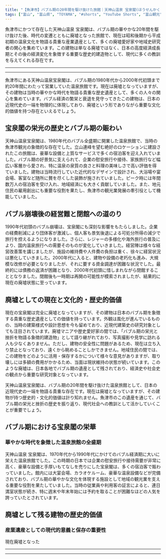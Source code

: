 ```yaml
---
title: "【魚津市】バブル期の20年間を駆け抜けた旅館｜天神山温泉 宝泉閣(ほうせんかく)【廃墟】"
tags: ["富山", "富山県", "TOYAMA", "#shorts", "YouTube Shorts", "富山観光", "富山旅行", "北陸観光", "魚津市", "ほたるいか", "県東部", "温泉", "癒し", "富山県の観光スポット", "富山県でおすすめの場所", "富山県の見どころ"]
---
```


魚津市にかつて存在した天神山温泉 宝泉閣は、バブル期の華やかな20年間を駆け抜けた後、時代の変遷とともに廃墟となった旅館で、現在は昭和後期から平成初期の温泉文化を物語る貴重な産業遺産として、多くの廃墟愛好家や地域史研究者の関心を集めています。この建物は単なる廃墟ではなく、日本の高度経済成長期とその後の経済変化を象徴する重要な歴史的建造物として、現代に多くの教訓を与えてくれる存在です。

---

<!-- 🎥 YouTube動画埋め込み -->
<!-- No YouTube URL provided -->

---

魚津市にある天神山温泉宝泉閣は、バブル期の1980年代から2000年代初頭まで約20年間にわたって営業していた温泉旅館です。現在は廃墟となっていますが、その建物は当時の華やかな時代を物語る貴重な歴史遺産として、多くの人々の関心を集めています。バブル経済の繁栄と衰退を見守ってきたこの建物は、日本の近現代史の一端を物理的に体現しており、廃墟という形でありながら重要な文化的価値を持つ存在といえるでしょう。

## 宝泉閣の栄光の歴史とバブル期の賑わい

天神山温泉宝泉閣は、1980年代のバブル全盛期に開業した温泉旅館で、当時の魚津市観光の象徴的な存在でした。立山連峰を望む絶好のロケーションに建設されたこの旅館は、豪華な設備と上質なサービスで多くの宿泊客を迎え入れていました。バブル期の好景気に支えられて、企業の慰安旅行や接待、家族旅行など幅広い客層から愛され、特に温泉の泉質の良さと料理の美味しさで高い評価を得ていました。建物は当時流行していた近代的なデザインで設計され、大浴場や宴会場、客室など随所に贅を尽くした装飾が施されていました。ピーク時には年間数万人の宿泊客を受け入れ、地域経済にも大きく貢献していました。また、地元住民の雇用創出にも重要な役割を果たし、魚津市の観光業発展の牽引役として機能していました。

## バブル崩壊後の経営難と閉館への道のり

1990年代初頭のバブル崩壊は、宝泉閣にも深刻な影響をもたらしました。企業の経費削減により団体客が激減し、個人客も景気後退による可処分所得の減少で旅行を控えるようになりました。さらに、レジャーの多様化や海外旅行の普及により、国内温泉旅行への需要そのものが変化していきました。経営陣は様々な経営改善策を講じましたが、施設の維持費や人件費の負担は重く、徐々に経営状況は悪化していきました。2000年代に入ると、建物や設備の老朽化も進み、大規模な改修が必要となりましたが、それに要する資金調達が困難な状況でした。最終的には債務の返済が困難となり、2000年代初頭に惜しまれながら閉館することとなりました。閉館後も一時期は再開の可能性が模索されましたが、結果的に現在の廃墟状態に至っています。

## 廃墟としての現在と文化的・歴史的価値

現在の宝泉閣は完全に廃墟となっていますが、その建物は日本のバブル期を象徴する貴重な歴史遺産としての価値を持っています。外観は風化が進んでいるものの、当時の建築様式や設計思想を今も留めており、近現代建築史の研究対象としても注目されています。廃墟マニアや歴史愛好家の間では、「バブル期の栄光と挫折を物語る象徴的建造物」として語り継がれており、写真撮影や見学に訪れる人も少なくありません。ただし、建物の安全性に問題があるため、現在は立ち入り禁止となっており、遠くから眺めることしかできません。地域住民の間では、この建物をどのように活用・保存するかについて様々な意見がありますが、取り壊しには多額の費用がかかるため、当面は現状維持の状態が続いています。このような廃墟は、日本各地でバブル期の遺産として残されており、経済史や社会史の観点から重要な研究対象となっています。

天神山温泉宝泉閣は、バブル期の20年間を駆け抜けた温泉旅館として、日本の近現代史の一端を物語る貴重な存在です。現在は廃墟となっていますが、その建物が持つ歴史的・文化的価値は計り知れません。魚津市のこの遺産を通じて、バブル期の栄光と挫折の歴史を振り返り、現代社会への教訓として活かしていくことが重要でしょう。

## バブル期における宝泉閣の栄華

### 華やかな時代を象徴した温泉旅館の全盛期

天神山温泉 宝泉閣は、1970年代から1990年代にかけてのバブル経済期に大いに栄えた温泉旅館でした。この時期の日本では企業の慰安旅行や接待需要が非常に高く、豪華な設備と手厚いもてなしを売りにした宝泉閣は、多くの宿泊客で賑わっていました。館内には大宴会場、カラオケルーム、豪華な温泉設備などが完備されており、バブル期の華やかな文化を体現する施設として地域の観光業を支える重要な役割を果たしていました。当時の従業員や利用客の証言によると、連日満室状態が続き、特に週末や年末年始には予約を取ることが困難なほどの人気を誇っていたとされています。

## 廃墟として残る建物の歴史的価値

### 産業遺産としての現代的意義と保存の重要性

現在廃墟となった

---

<!-- 🗺 Googleマップ（自動表示: page.tsxで地域名から自動生成） -->

<!-- 📍 宿泊リンク（自動表示: page.tsxで地域別リンクを自動生成）
     - タイトルから地域名を抽出
     - JTB / 楽天トラベル / じゃらん / 一休.com 対応
     - 環境変数でプロバイダー切替可能
-->

<!-- 📚 関連記事（自動表示: page.tsxで同カテゴリから2件自動選択） -->

<!-- 🏷️ タグ（自動表示: page.tsxで記事最下部に自動配置） -->

---

<!--
【記事文字数ルール】
- 基本文字数: 最低1000文字以上
- 推奨文字数: 1000〜1500文字（スマホ読みやすさ最優先）
- 上限なし: 情報量的に必要な場合は1500文字や2000文字を超えても良い
- 判断基準: 読者にとって価値ある情報を過不足なく提供できる文字数

【記事構成の最終形】
1. タイトル・動画・本文
2. まとめ
3. Googleマップ（見出しなし、マップのみ自動表示）
4. **宿泊リンク（地域別自動生成）** ← 2025年10月7日追加
5. 関連記事（H3、同カテゴリから2件自動選択）
6. タグ（記事最下部に自動表示）
7. ナビゲーションボタン

【宿泊リンクシステム仕様】
- タイトルから地域名を自動抽出（【〇〇市】形式優先）
- 北陸地方地域辞書: 富山/石川/福井の主要都市対応
- 対応プロバイダー: JTB（既定）/ 楽天トラベル / じゃらん / 一休.com
- 環境変数で切替: NEXT_PUBLIC_DEFAULT_TRAVEL_PROVIDER
- URLテンプレート: 地域名自動エンコード + アフィリエイトID挿入
- 配置位置: Googleマップ直後、関連記事より前

【自動生成セクション】
※以下はpage.tsxで自動生成されるため、記事本文には含めない
- Googleマップ: タイトル【】内の地域名から生成
- 宿泊リンク: 地域名抽出 → Deeplink生成 → スタイル適用
- 関連記事: 同カテゴリから2件を自動選択・リンク化
- タグ: 記事データから最下部に自動配置

【削除済みセクション】
※アクセス方法・周辺情報・公式リンクセクションは不要（2025年10月5日削除）

【AdSense・アフィリエイト】
- Google AdSense: 全ページ自動読み込み（layout.tsx）
- アフィリエイトスクリプト: AffilScript（layout.tsx）
- data-affil属性での動的リンク変換機能あり（現在は宿泊リンクで代替）

【最終更新】2025年10月7日 - 地域別宿泊リンク自動生成システム実装
-->
